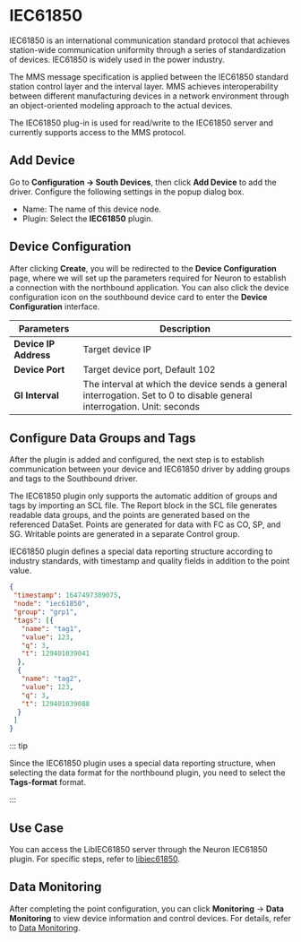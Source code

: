# IEC61850

IEC61850 is an international communication standard protocol that achieves station-wide communication uniformity through a series of standardization of devices. IEC61850 is widely used in the power industry.

The MMS message specification is applied between the IEC61850 standard station control layer and the interval layer. MMS achieves interoperability between different manufacturing devices in a network environment through an object-oriented modeling approach to the actual devices.

The IEC61850 plug-in is used for read/write to the IEC61850 server and currently supports access to the MMS protocol.

## Add Device

Go to **Configuration -> South Devices**, then click **Add Device** to add the driver. Configure the following settings in the popup dialog box.

- Name: The name of this device node.
- Plugin: Select the **IEC61850** plugin.

## Device Configuration

After clicking **Create**, you will be redirected to the **Device Configuration** page, where we will set up the parameters required for Neuron to establish a connection with the northbound application. You can also click the device configuration icon on the southbound device card to enter the **Device Configuration** interface.

|   Parameters   | Description                      |
| -------- | -------------------------- |
| **Device IP Address** |  Target device IP             |
| **Device Port** | Target device port, Default 102 |
| **GI Interval** | The interval at which the device sends a general interrogation. Set to 0 to disable general interrogation. Unit: seconds |
## Configure Data Groups and Tags

After the plugin is added and configured, the next step is to establish communication between your device and IEC61850 driver by adding groups and tags to the Southbound driver.

The IEC61850 plugin only supports the automatic addition of groups and tags by importing an SCL file. The Report block in the SCL file generates readable data groups, and the points are generated based on the referenced DataSet. Points are generated for data with FC as CO, SP, and SG. Writable points are generated in a separate Control group.

IEC61850 plugin defines a special data reporting structure according to industry standards, with timestamp and quality fields in addition to the point value.

```json
{
 "timestamp": 1647497389075,
 "node": "iec61850",
 "group": "grp1",
 "tags": [{
   "name": "tag1",
   "value": 123,
   "q": 3,
   "t": 129401039041
  },
  {
   "name": "tag2",
   "value": 123,
   "q": 3,
   "t": 129401039088
  }
 ]
}
```

::: tip 

Since the IEC61850 plugin uses a special data reporting structure, when selecting the data format for the northbound plugin, you need to select the **Tags-format** format.

:::

## Use Case

You can access the LibIEC61850 server through the Neuron IEC61850 plugin. For specific steps, refer to [libiec61850](../iec61850/libiec61850.md).

## Data Monitoring

After completing the point configuration, you can click **Monitoring** -> **Data Monitoring** to view device information and control devices. For details, refer to [Data Monitoring](../../../admin/monitoring.md).
